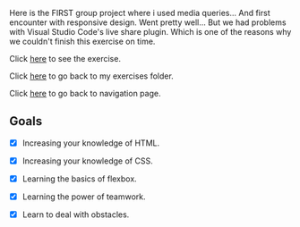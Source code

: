 Here is the FIRST group project where i used media queries... And first encounter with responsive design. Went pretty well... But we had problems with Visual Studio Code's live share plugin. Which is one of the reasons why we couldn't finish this exercise on time.

Click [here]() to see the exercise.

Click [here]() to go back to my exercises folder.

Click [here]() to go back to navigation page.

## Goals

- [x] Increasing your knowledge of HTML.
- [x] Increasing your knowledge of CSS.
- [x] Learning the basics of flexbox.
- [x] Learning the power of teamwork.
- [x] Learn to deal with obstacles.

 
